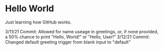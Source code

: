 # Hello World
Just learning how GitHub works.

3/11/21 Commit: Allowed for name useage in greetings, or, if none provided, a 50% chance to print "Hello, World!" or "Hello, User!"
3/12/21 Commit: Changed default greeting trigger from blank input to "default"
